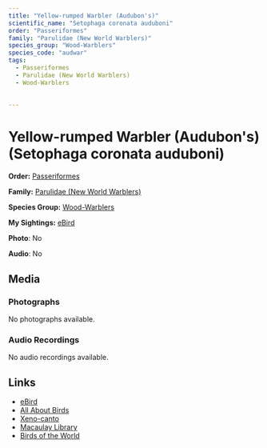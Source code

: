 ```yaml
---
title: "Yellow-rumped Warbler (Audubon's)"
scientific_name: "Setophaga coronata auduboni"
order: "Passeriformes"
family: "Parulidae (New World Warblers)"
species_group: "Wood-Warblers"
species_code: "audwar"
tags: 
  - Passeriformes
  - Parulidae (New World Warblers)
  - Wood-Warblers
  
  
---
```


# Yellow-rumped Warbler (Audubon's) (Setophaga coronata auduboni)

**Order:** [Passeriformes](/tags/passeriformes)

**Family:** [Parulidae (New World Warblers)](/tags/parulidae-new-world-warblers)

**Species Group:** [Wood-Warblers](/tags/wood-warblers)

**My Sightings:** [eBird](https://ebird.org/lifelist?r=world&time=life&spp=audwar)

**Photo**: No 

**Audio**: No

## Media
### Photographs
No photographs available.

### Audio Recordings
No audio recordings available.

## Links
* [eBird](https://ebird.org/species/audwar) 
* [All About Birds](https://www.allaboutbirds.org/guide/audwar) 
* [Xeno-canto](https://www.xeno-canto.org/species/setophaga-coronata-auduboni) 
* [Macaulay Library](https://search.macaulaylibrary.org/catalog?taxonCode=audwar&sort=rating_rank_desc)
* [Birds of the World](https://birdsoftheworld.org/bow/species/audwar)
